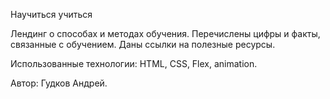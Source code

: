 Научиться учиться

Лендинг о способах и методах обучения.
Перечислены цифры и факты, связанные с обучением. Даны ссылки на полезные ресурсы.

Использованные технологии: HTML, CSS, Flex, animation.

Автор: Гудков Андрей.
